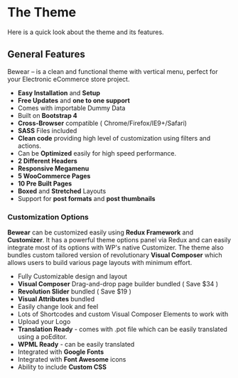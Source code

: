 # The Theme

Here is a quick look about the theme and its features.

## General Features

Bewear – is a clean and functional theme with vertical menu, perfect for your Electronic eCommerce store project.

* **Easy Installation** and **Setup**
* **Free Updates** and **one to one support**
* Comes with importable Dummy Data
* Built on **Bootstrap 4**
* **Cross-Browser** compatible ( Chrome/Firefox/IE9+/Safari)
* **SASS** Files included
* **Clean code** providing high level of customization using filters and actions.
* Can be **Optimized** easily for high speed performance.
* **2 Different Headers**
* **Responsive Megamenu**
* **5 WooCommerce Pages**
* **10 Pre Built Pages**
* **Boxed** and **Stretched** Layouts
* Support for **post formats** and **post thumbnails**

### Customization Options

**Bewear** can be customized easily using **Redux Framework** and **Customizer**. It has a powerful theme options panel via Redux and can easily integrate most of its options with WP's native Customizer. The theme also bundles custom tailored version of revolutionary **Visual Composer** which allows users to build various page layouts with minimum effort.

* Fully Customizable design and layout
* **Visual Composer** Drag-and-drop page builder bundled ( Save $34 )
* **Revolution Slider** bundled ( Save $19 )
* **Visual Attributes** bundled
* Easily change look and feel
* Lots of Shortcodes and custom Visual Composer Elements to work with
* Upload your Logo
* **Translation Ready** - comes with .pot file which can be easily translated using a poEditor.
* **WPML Ready** - can be easily translated
* Integrated with **Google Fonts**
* Integrated with **Font Awesome** icons
* Ability to include **Custom CSS**

